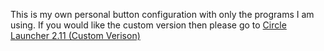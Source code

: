 This is my own personal button configuration with only the programs I am using. If you would like the custom version then please go to [Circle Launcher 2.11 (Custom Verison)](https://github.com/Kavex/CircleLauncherButtons/archive/Custom-Launcher.zip)
